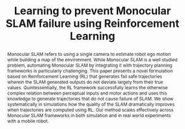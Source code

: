 ---
layout: project-page-new
title: "Learning to prevent Monocular SLAM failure using Reinforcement Learning"
authors:
  - name: Vignesh Prasad*
    sup: 1
  - name: Karmesh Yadav*
    sup: 2
  - name: Saurabh Singh
    sup: 3
  - name: Swapnil Daga
    sup: 4
  - name: Nahas Pareekutty
    sup: 4
  - name: K. Madhava Krishna
    sup: 4
  - name: Balaraman Ravindran
    sup: 5
  - name: Brojeshwar Bhowmick
    sup: 1
affiliations:
  - name: Embedded Systems and Robotics, TCS Research and Innovation Kolkata, India
    link: #
    sup: 1
  - name: Robotics Institute, Carnegie Mellon University, Pittsburgh, USA
    link: #
    sup: 2
  - name: Dept. of Mechanical Engineering, John Hopkins University
    link: #
    sup: 3
  - name: Robotics Research Centre, International Institute of Information Technology, Hyderabad
    link: https://robotics.iiit.ac.in
    sup: 4
  - name: The Department of Computer Science and Engineering, Indian Institute of Technology Madras
    link: http://www.cse.iitm.ac.in/
    sup: 5
permalink: publications/2020/Prasad_Learning-to-Prevent-Monocular
abstract: "Monocular SLAM refers to using a single camera to estimate robot ego motion while building a map of the environment. While Monocular SLAM is a well studied problem, automating Monocular SLAM by integrating it with trajectory planning frameworks is particularly challenging. This paper presents a novel formulation based on Reinforcement Learning (RL) that generates fail safe trajectories wherein the SLAM generated outputs do not deviate largely from their true values. Quintessentially, the RL framework successfully learns the otherwise complex relation between perceptual inputs and motor actions and uses this knowledge to generate trajectories that do not cause failure of SLAM. We show systematically in simulations how the quality of the SLAM dramatically improves when trajectories are computed using RL. Our method scales effectively across Monocular SLAM frameworks in both simulation and in real world experiments with a mobile robot."
paper: https://robotics.iiit.ac.in/people/vignesh.prasad/ICVGIP18_RLNav.pdf
iframe: https://www.youtube.com/embed/420QmM_Z8vo

---